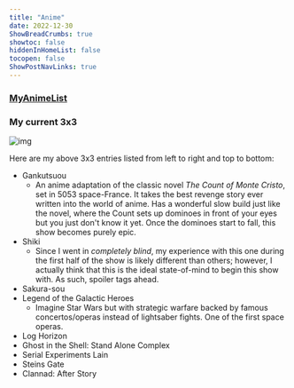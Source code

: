 ```yaml
---
title: "Anime"
date: 2022-12-30
ShowBreadCrumbs: true 
showtoc: false 
hiddenInHomeList: false
tocopen: false
ShowPostNavLinks: true
---
```


### [MyAnimeList](https://myanimelist.net/profile/kyrem1)

### My current 3x3
![img](3x3anime.jpg)

Here are my above 3x3 entries listed from left to right and top to bottom:
- Gankutsuou
    - An anime adaptation of the classic novel *The Count of Monte Cristo*, set in 5053 space-France. It takes the best revenge story ever written into the world of anime. Has a wonderful slow build just like the novel, where the Count sets up dominoes in front of your eyes but you just don't know it yet. Once the dominoes start to fall, this show becomes purely epic.
- Shiki
    - Since I went in *completely blind*, my experience with this one during the first half of the show is likely different than others; however, I actually think that this is the ideal state-of-mind to begin this show with. As such, spoiler tags ahead. 
- Sakura-sou
- Legend of the Galactic Heroes
    - Imagine Star Wars but with strategic warfare backed by famous concertos/operas instead of lightsaber fights. One of the first space operas.
- Log Horizon
- Ghost in the Shell: Stand Alone Complex
- Serial Experiments Lain
- Steins Gate
- Clannad: After Story

